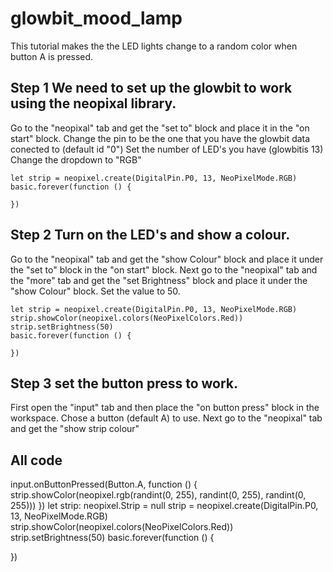 # glowbit_mood_lamp
This tutorial makes the the LED lights change to a random color when button A is pressed.

## Step 1 We need to set up the glowbit to work using the neopixal library.
Go to the "neopixal" tab and get the "set to" block and place it in the "on start" block.
Change the pin to be the one that you have the glowbit data conected to (default id "0")
Set the number of LED's you have (glowbitis 13)
Change the dropdown to "RGB"

```Block
let strip = neopixel.create(DigitalPin.P0, 13, NeoPixelMode.RGB)
basic.forever(function () {
	
})
```

## Step 2 Turn on the LED's and show a colour.
Go to the "neopixal" tab and get the "show Colour" block and place it under the "set to" block in the "on start" block.
Next go to the "neopixal" tab and the "more" tab and get the "set Brightness" block and place it under the "show Colour" block. Set the value to 50.

```block
let strip = neopixel.create(DigitalPin.P0, 13, NeoPixelMode.RGB)
strip.showColor(neopixel.colors(NeoPixelColors.Red))
strip.setBrightness(50)
basic.forever(function () {
	
})
```
## Step 3 set the button press to work.
First open the "input" tab and then place the "on button press" block in the workspace.
Chose a button (default A) to use.
Next go to the "neopixal" tab and get the "show strip colour"

## All code

input.onButtonPressed(Button.A, function () {
    strip.showColor(neopixel.rgb(randint(0, 255), randint(0, 255), randint(0, 255)))
})
let strip: neopixel.Strip = null
strip = neopixel.create(DigitalPin.P0, 13, NeoPixelMode.RGB)
strip.showColor(neopixel.colors(NeoPixelColors.Red))
strip.setBrightness(50)
basic.forever(function () {
	
})


